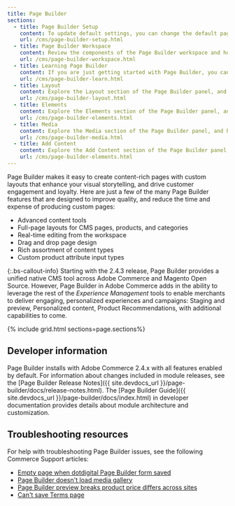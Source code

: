 ```yaml
---
title: Page Builder
sections:
  - title: Page Builder Setup
    content: To update default settings, you can change the default page layout and enable more advance Page Builder features. You can also integrate Google Maps to incorporate location content in your pages.
    url: /cms/page-builder-setup.html
  - title: Page Builder Workspace
    content: Review the components of the Page Builder workspace and how they enable you to create engaging content for your stores.
    url: /cms/page-builder-workspace.html
  - title: Learning Page Builder
    content: If you are just getting started with Page Builder, you can get up to speed quickly by completing the tutorials and building a sample page, reusable content block, and catalog page for product listings.
    url: /cms/page-builder-learn.html
  - title: Layout
    content: Explore the Layout section of the Page Builder panel, and how to use these tools to add rows, columns, or tabs to the Page Builder stage.
    url: /cms/page-builder-layout.html
  - title: Elements
    content: Explore the Elements section of the Page Builder panel, and how to use these tools to add text, headings, buttons, dividers, and HTML code to any layout container on the Page Builder stage.
    url: /cms/page-builder-elements.html
  - title: Media
    content: Explore the Media section of the Page Builder panel, and how to use these tools to add images, video, banners, sliders, and Google Maps to any layout container on the Page Builder stage.
    url: /cms/page-builder-media.html
  - title: Add Content
    content: Explore the Add Content section of the Page Builder panel, and how to add existing content components to the Page Builder stage.
    url: /cms/page-builder-elements.html
---
```


Page Builder makes it easy to create content-rich pages with custom layouts that enhance your visual storytelling, and drive customer engagement and loyalty. Here are just a few of the many Page Builder features that are designed to improve quality, and reduce the time and expense of producing custom pages:

- Advanced content tools
- Full-page layouts for CMS pages, products, and categories
- Real-time editing from the workspace
- Drag and drop page design
- Rich assortment of content types
- Custom product attribute input types

{:.bs-callout-info}
Starting with the 2.4.3 release, Page Builder provides a unified native CMS tool across Adobe Commerce and Magento Open Source. However, Page Builder in Adobe Commerce adds in the ability to leverage the rest of the _Experience Management_ tools to enable merchants to deliver engaging, personalized experiences and campaigns: Staging and preview, Personalized content, Product Recommendations, with additional capabilities to come.

{% include grid.html sections=page.sections%}

## Developer information

Page Builder installs with Adobe Commerce 2.4.x with all features enabled by default. For information about changes included in module releases, see the [Page Builder Release Notes]({{ site.devdocs_url }}/page-builder/docs/release-notes.html). The [Page Builder Guide]({{ site.devdocs_url }}/page-builder/docs/index.html) in developer documentation provides details about module architecture and customization.

## Troubleshooting resources

For help with troubleshooting Page Builder issues, see the following Commerce Support articles:

- [Empty page when dotdigital Page Builder form saved](https://support.magento.com/hc/en-us/articles/360049819092)
- [Page Builder doesn't load media gallery](https://support.magento.com/hc/en-us/articles/360052440732)
- [Page Builder preview breaks product price differs across sites](https://support.magento.com/hc/en-us/articles/360057028631)
- [Can't save Terms page](https://support.magento.com/hc/en-us/articles/360058590612)
